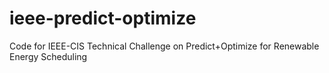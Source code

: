 # ieee-predict-optimize
Code for IEEE-CIS Technical Challenge on Predict+Optimize for Renewable Energy Scheduling
